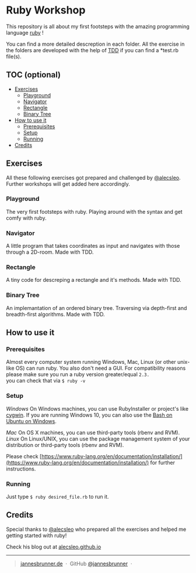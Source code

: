 # Ruby Workshop
This repository is all about my first footsteps with the amazing programming language 
[ruby](https://www.ruby-lang.org/en/) !

You can find a more detailed descreption in each folder.
All the exercise in the folders are developed with the help of 
[TDD]() if you can find a *test.rb file(s). 



## TOC (optional)
- [Exercises](#exercises)
    - [Playground](#playground)
    - [Navigator](#navigator)
    - [Rectangle](#rectangle)
    - [Binary Tree](#binary-tree)
- [How to use it](#how-to-use-it)
    - [Prerequisites](#prerequisites)
    - [Setup](#setup)
    - [Running](#running)
 - [Credits](#credits)

## Exercises
All these following exercises got prepared and
challenged by [@alecsleo](https://github.com/alecsleo). 
Further workshops will get added here accordingly. 

### Playground
The very first footsteps with ruby. Playing around with the syntax and 
get comfy with ruby. 

### Navigator
A little program that takes coordinates as input and navigates with those through a
2D-room. Made with TDD.

### Rectangle 
A tiny code for descreping a rectangle and it's methods. Made with TDD.

### Binary Tree
An implemantation of an ordered binary tree. Traversing via depth-first and 
breadth-first algorithms. Made with TDD.

## How to use it

### Prerequisites

Almost every computer system running Windows, Mac, Linux (or other unix-like OS) can run
ruby. You also don't need a GUI. For compatibility reasons please make sure you run a ruby version
greater/equal `2.3.`
<br>
you can check that via
`$ ruby -v`

### Setup
*Windows* 
On Windows machines, you can use RubyInstaller or project's like [cygwin](https://www.cygwin.com/).
If you are running Windows 10, you can also use the [Bash on Ubuntu on Windows](https://msdn.microsoft.com/de-de/commandline/wsl/about).


*Mac*
On OS X machines, you can use third-party tools (rbenv and RVM).
*Linux*
On Linux/UNIX, you can use the package management system of your distribution or third-party tools (rbenv and RVM).

Please check [https://www.ruby-lang.org/en/documentation/installation/](https://www.ruby-lang.org/en/documentation/installation/)
for further instructions.

### Running
Just type
`$ ruby desired_file.rb` 
to run it. 


## Credits
Special thanks to [@alecsleo](https://github.com/alecsleo) who prepared all
the exercises and helped me getting started with ruby!

Check his blog out at [alecsleo.github.io](http://alcesleo.github.io/)


---
> [jannesbrunner.de](https://www.jannesbrunner.de) &nbsp;&middot;&nbsp;
> GitHub [@jannesbrunner](https://github.com/jannesbrunner) &nbsp;&middot;&nbsp;
